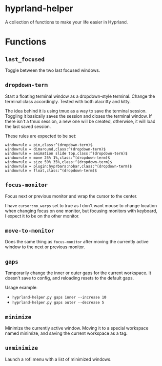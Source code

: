 # hyprland-helper
A collection of functions to make your life easier in Hyprland.

# Functions
## `last_focused`

Toggle between the two last focused windows.

## `dropdown-term`
Start a floating terminal window as a dropdown-style terminal.
Change the terminal class accordingly. Tested with both alacritty and kitty.

The idea behind it is using tmux as a way to save the terminal session. Toggling it basically saves the session
and closes the terminal window. If there isn't a tmux session, a new one will be created, otherwise, it will load
the last saved session.

These rules are expected to be set:
```
windowrule = pin,class:^(dropdown-term)$
windowrule = dimaround,class:^(dropdown-term)$
windowrule = animation slide top,class:^(dropdown-term)$
windowrule = move 25% 1%,class:^(dropdown-term)$
windowrule = size 50% 35%,class:^(dropdown-term)$
windowrule = plugin:hyprbars:nobar,class:^(dropdown-term)$
windowrule = float,class:^(dropdown-term)$
```

## `focus-monitor`
Focus next or previous monitor and wrap the cursor to the center.

I have `cursor:no_warps` set to true as I don't want mouse to change location when changing focus
on one monitor, but focusing monitors with keyboard, I expect it to be on the other monitor.

## `move-to-monitor`
Does the same thing as `focus-monitor` after moving the currently active window to the next or previous monitor.

## `gaps`
Temporarily change the inner or outer gaps for the current workspace. It doesn't save to config, and reloading resets to the default gaps.

Usage example:
- `hyprland-helper.py gaps inner --increase 10`
- `hyprland-helper.py gaps outer --decrease 5`

## `minimize`
Minimize the currently active window. Moving it to a special workspace named minimize, and saving the current workspace as a tag.

## `unminimize`
Launch a rofi menu with a list of minimized windows.
